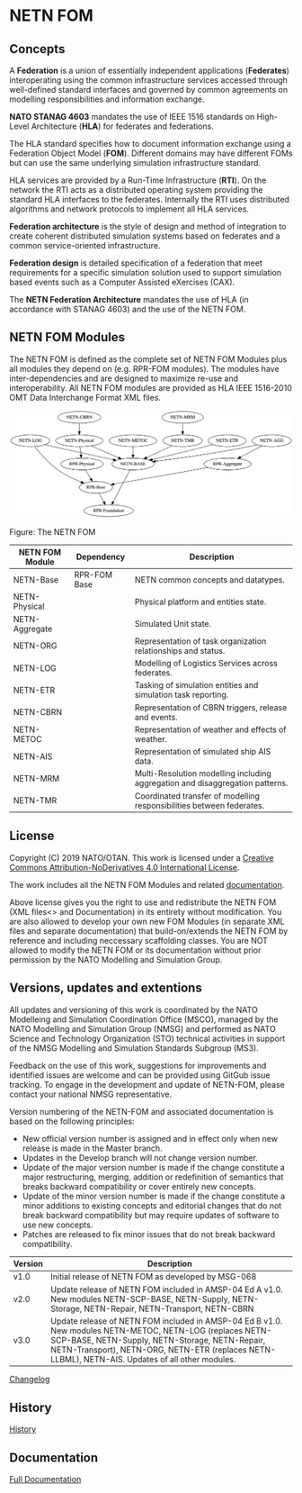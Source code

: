 # NETN FOM
 
 ## Concepts

A **Federation** is a union of essentially independent applications (**Federates**) interoperating using the common infrastructure services accessed through well-defined standard interfaces and governed by common agreements on modelling responsibilities and information exchange. 

**NATO STANAG 4603** mandates the use of IEEE 1516 standards on High-Level Architecture (**HLA**) for federates and federations. 

The HLA standard specifies how to document information exchange using a Federation Object Model (**FOM**). Different domains may have different FOMs but can use the same underlying simulation infrastructure standard. 

HLA services are provided by a Run-Time Infrastructure (**RTI**). On the network the RTI acts as a distributed operating system providing the standard HLA interfaces to the federates. Internally the RTI uses distributed algorithms and network protocols to implement all HLA services. 

**Federation architecture** is the style of design and method of integration to create coherent distributed simulation systems based on federates and a common service-oriented infrastructure. 

**Federation design** is detailed specification of a federation that meet requirements for a specific simulation solution used to support simulation based events such as a Computer Assisted eXercises (CAX).

The **NETN Federation Architecture** mandates the use of HLA (in accordance with STANAG 4603) and the use of the NETN FOM. 

## NETN FOM Modules

The NETN FOM is defined as the complete set of NETN FOM Modules plus all modules they depend on (e.g. RPR-FOM modules). The modules have inter-dependencies and are designed to maximize re-use and interoperability. All NETN FOM modules are provided as HLA IEEE 1516-2010 OMT Data Interchange Format XML files.
 


<img src="images/dependencies.png"/>

<!--
# Vis-js.com

digraph G {

	"RPR-Base" -> "RPR-Foundation";
	"NETN-BASE" -> "RPR-Foundation"
	"NETN-LOG" -> "RPR-Base"
	"NETN-LOG" -> "NETN-BASE"
	"RPR-Physical" -> "RPR-Base"
		"RPR-Aggregate" -> "RPR-Base"
	"NETN-Physical" -> "RPR-Physical"
	"NETN-AGG" -> "RPR-Aggregate"
	"NETN-METOC" -> "NETN-BASE"
	"NETN-MRM" -> "NETN-TMR"
	"NETN-TMR" -> "NETN-BASE"
	"NETN-CBRN" -> "NETN-Physical"
	"NETN-ETR" -> "NETN-BASE"
}
-->

Figure: The NETN FOM


|NETN FOM Module|Dependency|Description|
|---|---|---|
|NETN-Base|RPR-FOM Base|NETN common concepts and datatypes.|
|NETN-Physical||Physical platform and entities state.|
|NETN-Aggregate||Simulated Unit state.|
|NETN-ORG||Representation of task organization relationships and status.|
|NETN-LOG||Modelling of Logistics Services across federates.|
|NETN-ETR||Tasking of simulation entities and simulation task reporting.|
|NETN-CBRN||Representation of CBRN triggers, release and events.|
|NETN-METOC||Representation of weather and effects of weather.|
|NETN-AIS||Representation of simulated ship AIS data.|
|NETN-MRM||Multi-Resolution modelling including aggregation and disaggregation patterns.|
|NETN-TMR||Coordinated transfer of modelling responsibilities between federates.|

## License

Copyright (C) 2019 NATO/OTAN.
This work is licensed under a [Creative Commons Attribution-NoDerivatives 4.0 International License](LICENCE.md). 

The work includes all the NETN FOM Modules and related [documentation](NETN-FOM.md).

Above license gives you the right to use and redistribute the NETN FOM (XML files<> and Documentation) in its entirety without modification. You are also allowed to develop your own new FOM Modules (in separate XML files and separate documentation) that build-on/extends the NETN FOM by reference and including neccessary scaffolding classes. You are NOT allowed to modify the NETN FOM or its documentation without prior permission by the NATO Modelling and Simulation Group. 

## Versions, updates and extentions

All updates and versioning of this work is coordinated by the NATO Modelleing and Simulation Coordination Office (MSCO), managed by the NATO Modelling and Simulation Group (NMSG) and performed as NATO Science and Technology Organization (STO) technical activities in support of the NMSG Modelling and Simulation Standards Subgroup (MS3).

Feedback on the use of this work, suggestions for improvements and identified issues are welcome and can be provided using GitGub issue tracking. To engage in the development and update of NETN-FOM, please contact your national NMSG representative.

Version numbering of the NETN-FOM and associated documentation is based on the following principles:

* New official version number is assigned and in effect only when new release is made in the Master branch.
* Updates in the Develop branch will not change version number.
* Update of the major version number is made if the change constitute a major restructuring, merging, addition or redefinition of semantics that breaks backward compatibility or cover entirely new concepts.
* Update of the minor version number is made if the change constitute a minor additions to existing concepts and editorial changes that do not break backward compatibility but may require updates of software to use new concepts.
* Patches are released to fix minor issues that do not break backward compatibility.

|Version|Description|
|---|---|
|v1.0|Initial release of NETN FOM as developed by MSG-068 |
|v2.0|Update release of NETN FOM included in AMSP-04 Ed A v1.0. New modules NETN-SCP-BASE, NETN-Supply, NETN-Storage, NETN-Repair, NETN-Transport, NETN-CBRN|
|v3.0|Update release of NETN FOM included in AMSP-04 Ed B v1.0. New modules NETN-METOC, NETN-LOG (replaces NETN-SCP-BASE, NETN-Supply, NETN-Storage, NETN-Repair, NETN-Transport), NETN-ORG, NETN-ETR (replaces NETN-LLBML), NETN-AIS. Updates of all other modules.|

[Changelog](changelog.md)


## History

[History](history.md)

## Documentation

[Full Documentation](NETN-FOM.md)

